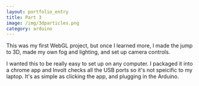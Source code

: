 ```yaml
---
layout: portfolio_entry
title: Part 3
image: /img/3dparticles.png
category: arduino
---
```

This was my first WebGL project, but once I learned more, I made the jump to 3D, made my own fog and lighting, and set up camera controls.

I wanted this to be really easy to set up on any computer.  I packaged it into a chrome app and Involt checks all the USB ports so it's not speicific to my laptop.  It's as simple as clicking the app, and plugging in the Arduino.